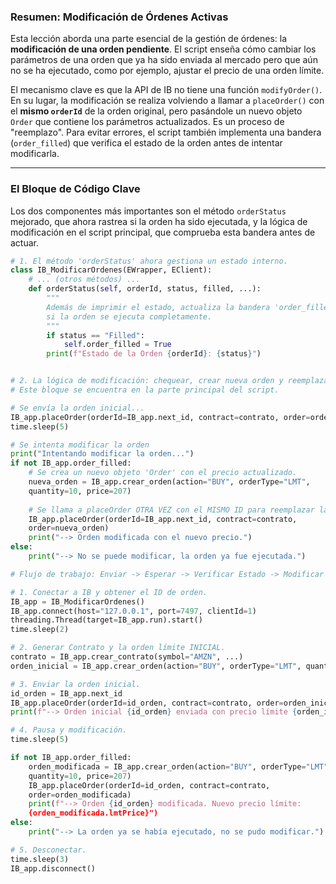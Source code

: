 ### **Resumen: Modificación de Órdenes Activas**

Esta lección aborda una parte esencial de la gestión de órdenes: la **modificación de una orden pendiente**. El script enseña cómo cambiar los parámetros de una orden que ya ha sido enviada al mercado pero que aún no se ha ejecutado, como por ejemplo, ajustar el precio de una orden límite.

El mecanismo clave es que la API de IB no tiene una función `modifyOrder()`. En su lugar, la modificación se realiza volviendo a llamar a `placeOrder()` con el **mismo `orderId`** de la orden original, pero pasándole un nuevo objeto `Order` que contiene los parámetros actualizados. Es un proceso de "reemplazo". Para evitar errores, el script también implementa una bandera (`order_filled`) que verifica el estado de la orden antes de intentar modificarla.

***

### **El Bloque de Código Clave**

Los dos componentes más importantes son el método `orderStatus` mejorado, que ahora rastrea si la orden ha sido ejecutada, y la lógica de modificación en el script principal, que comprueba esta bandera antes de actuar.

```python
# 1. El método 'orderStatus' ahora gestiona un estado interno.
class IB_ModificarOrdenes(EWrapper, EClient):
    # ... (otros métodos) ...
    def orderStatus(self, orderId, status, filled, ...):
        """
        Además de imprimir el estado, actualiza la bandera 'order_filled'
        si la orden se ejecuta completamente.
        """
        if status == "Filled":
            self.order_filled = True
        print(f"Estado de la Orden {orderId}: {status}")


# 2. La lógica de modificación: chequear, crear nueva orden y reemplazar.
# Este bloque se encuentra en la parte principal del script.

# Se envía la orden inicial...
IB_app.placeOrder(orderId=IB_app.next_id, contract=contrato, order=orden_compra)
time.sleep(5)

# Se intenta modificar la orden
print("Intentando modificar la orden...")
if not IB_app.order_filled:
    # Se crea un nuevo objeto 'Order' con el precio actualizado.
    nueva_orden = IB_app.crear_orden(action="BUY", orderType="LMT", 
    quantity=10, price=207)
    
    # Se llama a placeOrder OTRA VEZ con el MISMO ID para reemplazar la orden anterior.
    IB_app.placeOrder(orderId=IB_app.next_id, contract=contrato, 
    order=nueva_orden)
    print("--> Orden modificada con el nuevo precio.")
else:
    print("--> No se puede modificar, la orden ya fue ejecutada.")

# Flujo de trabajo: Enviar -> Esperar -> Verificar Estado -> Modificar

# 1. Conectar a IB y obtener el ID de orden.
IB_app = IB_ModificarOrdenes()
IB_app.connect(host="127.0.0.1", port=7497, clientId=1)
threading.Thread(target=IB_app.run).start()
time.sleep(2)

# 2. Generar Contrato y la orden límite INICIAL.
contrato = IB_app.crear_contrato(symbol="AMZN", ...)
orden_inicial = IB_app.crear_orden(action="BUY", orderType="LMT", quantity=10, price=205)

# 3. Enviar la orden inicial.
id_orden = IB_app.next_id
IB_app.placeOrder(orderId=id_orden, contract=contrato, order=orden_inicial)
print(f"--> Orden inicial {id_orden} enviada con precio límite {orden_inicial.lmtPrice}")

# 4. Pausa y modificación.
time.sleep(5)

if not IB_app.order_filled:
    orden_modificada = IB_app.crear_orden(action="BUY", orderType="LMT", 
    quantity=10, price=207)
    IB_app.placeOrder(orderId=id_orden, contract=contrato, 
    order=orden_modificada)
    print(f"--> Orden {id_orden} modificada. Nuevo precio límite: 
    {orden_modificada.lmtPrice}")
else:
    print("--> La orden ya se había ejecutado, no se pudo modificar.")

# 5. Desconectar.
time.sleep(3)
IB_app.disconnect()